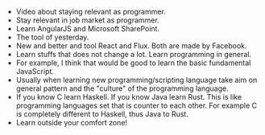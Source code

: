 * Video about staying relevant as programmer.
* Stay relevant in job market as programmer.
* Learn AngularJS and Microsoft SharePoint.
* The tool of yesterday.
* New and better and tool React and Flux. Both are made by Facebook.
* Learn stuffs that does not change a lot. Learn programming in general.
* For example, I think that would be good to learn the basic fundamental JavaScript.
* Usually when learning new programming/scripting language take aim on general pattern and the "culture" of the programming language.
* If you know C learn Haskell. If you know Java learn Rust. This is like programming languages set that is counter to each other. For example C is completely different to Haskell, thus Java to Rust.
* Learn outside your comfort zone!